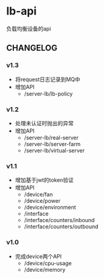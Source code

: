 # lb-api
负载均衡设备的api


## CHANGELOG

### v1.3
- 将request日志记录到MQ中
- 增加API
  - /server-lb/lb-policy
### v1.2

- 处理未认证时抛出的异常
- 增加API
  - /server-lb/real-server
  - /server-lb/server-farm
  - /server-lb/virtual-server

### v1.1
- 增加基于jwt的token验证
- 增加API
  - /device/fan
  - /device/power
  - /device/environment
  - /interface
  - /interface/counters/inbound
  - /interface/counters/outbound

### v1.0
- 完成device两个API
  - /device/cpu-usage
  - /device/memory
